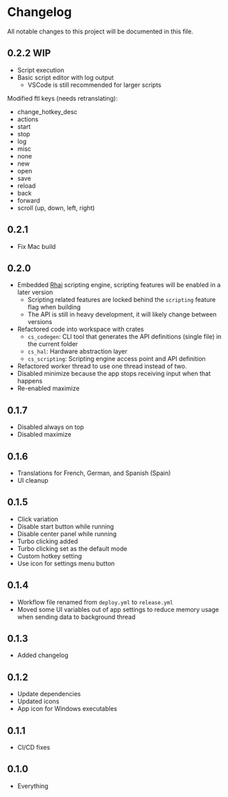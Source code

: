 # Changelog

All notable changes to this project will be documented in this file.

## 0.2.2 WIP

* Script execution
* Basic script editor with log output
  * VSCode is still recommended for larger scripts

Modified ftl keys (needs retranslating):

* change_hotkey_desc
* actions
* start
* stop
* log
* misc
* none
* new
* open
* save
* reload
* back
* forward
* scroll (up, down, left, right)

## 0.2.1

* Fix Mac build

## 0.2.0

* Embedded [Rhai](https://rhai.rs/) scripting engine, scripting features will be enabled in a later version
  * Scripting related features are locked behind the `scripting` feature flag when building
  * The API is still in heavy development, it will likely change between versions
* Refactored code into workspace with crates
  * `cs_codegen`: CLI tool that generates the API definitions (single file) in the current folder
  * `cs_hal`: Hardware abstraction layer
  * `cs_scripting`: Scripting engine access point and API definition
* Refactored worker thread to use one thread instead of two.
* Disabled minimize because the app stops receiving input when that happens
* Re-enabled maximize

## 0.1.7

* Disabled always on top
* Disabled maximize

## 0.1.6

* Translations for French, German, and Spanish (Spain)
* UI cleanup

## 0.1.5

* Click variation
* Disable start button while running
* Disable center panel while running
* Turbo clicking added
* Turbo clicking set as the default mode
* Custom hotkey setting
* Use icon for settings menu button

## 0.1.4

* Workflow file renamed from `deploy.yml` to `release.yml`
* Moved some UI variables out of app settings to reduce memory usage when sending data to background thread

## 0.1.3

* Added changelog

## 0.1.2

* Update dependencies
* Updated icons
* App icon for Windows executables

## 0.1.1

* CI/CD fixes

## 0.1.0

* Everything
